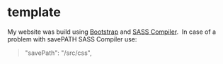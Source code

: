 # template
My website was build using [Bootstrap](https://getbootstrap.com) and [SASS Compiler](https://sass-lang.com/install/).&nbsp;
In case of a problem with savePATH SASS Compiler use: 
> "savePath": "/src/css",

